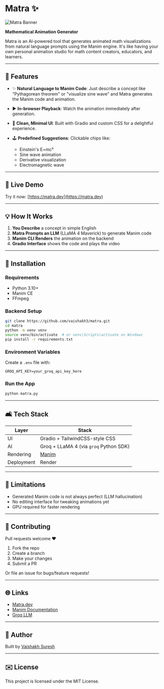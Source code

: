 # Matra ✨

![Matra Banner](https://i.ibb.co/VW0H6nM5/Matra.png)

**Mathematical Animation Generator**

Matra is an AI-powered tool that generates animated math visualizations from natural language prompts using the Manim engine. It's like having your own personal animation studio for math content creators, educators, and learners.

---

## 🔧 Features

* ✨ **Natural Language to Manim Code**: Just describe a concept like "Pythagorean theorem" or "visualize sine wave" and Matra generates the Manim code and animation.
* ▶️ **In-browser Playback**: Watch the animation immediately after generation.
* 🔐 **Clean, Minimal UI**: Built with Gradio and custom CSS for a delightful experience.
* 🕹️ **Predefined Suggestions**: Clickable chips like:

  * Einstein's E=mc²
  * Sine wave animation
  * Derivative visualization
  * Electromagnetic wave

---

## 🚀 Live Demo

Try it now: [https://matra.dev](https://matra.dev)

---

## 💡 How It Works

1. **You Describe** a concept in simple English
2. **Matra Prompts an LLM** (LLaMA 4 Maverick) to generate Manim code
3. **Manim CLI Renders** the animation on the backend
4. **Gradio Interface** shows the code and plays the video

---

## 🚧 Installation

### Requirements

* Python 3.10+
* Manim CE
* FFmpeg

### Backend Setup

```bash
git clone https://github.com/vaishakh3/matra.git
cd matra
python -m venv venv
source venv/bin/activate  # or venv\Scripts\activate on Windows
pip install -r requirements.txt
```

### Environment Variables

Create a `.env` file with:

```
GROQ_API_KEY=your_groq_api_key_here
```

### Run the App

```bash
python matra.py
```

---

## 🛋️ Tech Stack

| Layer      | Stack                                        |
| ---------- | -------------------------------------------- |
| UI         | Gradio + TailwindCSS-style CSS               |
| AI         | Groq + LLaMA 4 (via `groq` Python SDK)       |
| Rendering  | [Manim](https://www.manim.community/)        |
| Deployment | Render 

---

## 🚫 Limitations

* Generated Manim code is not always perfect (LLM hallucination)
* No editing interface for tweaking animations yet
* GPU required for faster rendering

---

## 🤝 Contributing

Pull requests welcome ❤️

1. Fork the repo
2. Create a branch
3. Make your changes
4. Submit a PR

Or file an issue for bugs/feature requests!

---

## 🌐 Links

* [Matra.dev](https://matra.dev)
* [Manim Documentation](https://docs.manim.community/)
* [Groq LLM](https://groq.com)

---

## 👤 Author

Built by [Vaishakh Suresh](https://linkedin.com/in/vaishakhsuresh)

---

## ✉️ License

This project is licensed under the MIT License.
